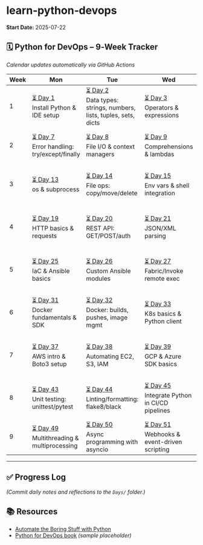 # learn‑python‑devops

**Start Date:** 2025-07-22

## 🗓️ Python for DevOps – 9‑Week Tracker
_Calendar updates automatically via GitHub Actions_

| Week | Mon | Tue | Wed | Thu | Fri | Sat |
|------|------|------|------|------|------|------|
| 1 | [⏳ Day 1](Days/2025-07-22.md)<br>Install Python & IDE setup | [⏳ Day 2](Days/2025-07-23.md)<br>Data types: strings, numbers, lists, tuples, sets, dicts | [⏳ Day 3](Days/2025-07-24.md)<br>Operators & expressions | [⏳ Day 4](Days/2025-07-25.md)<br>Control flow: if, elif, else | [⏳ Day 5](Days/2025-07-26.md)<br>Loops: for, while | [⏳ Day 6](Days/2025-07-27.md)<br>Functions: def, args, return |
| 2 | [⏳ Day 7](Days/2025-07-29.md)<br>Error handling: try/except/finally | [⏳ Day 8](Days/2025-07-30.md)<br>File I/O & context managers | [⏳ Day 9](Days/2025-07-31.md)<br>Comprehensions & lambdas | [⏳ Day 10](Days/2025-08-01.md)<br>Modules & imports | [⏳ Day 11](Days/2025-08-02.md)<br>Virtualenv, pip, logging, debugging | [⏳ Day 12](Days/2025-08-03.md)<br>Argparse & mini script |
| 3 | [⏳ Day 13](Days/2025-08-05.md)<br>os & subprocess | [⏳ Day 14](Days/2025-08-06.md)<br>File ops: copy/move/delete | [⏳ Day 15](Days/2025-08-07.md)<br>Env vars & shell integration | [⏳ Day 16](Days/2025-08-08.md)<br>Scheduling: cron/schedule | [⏳ Day 17](Days/2025-08-09.md)<br>Practice: file rotation/backup | [⏳ Day 18](Days/2025-08-10.md)<br>Mini project: cleanup tool |
| 4 | [⏳ Day 19](Days/2025-08-12.md)<br>HTTP basics & requests | [⏳ Day 20](Days/2025-08-13.md)<br>REST API: GET/POST/auth | [⏳ Day 21](Days/2025-08-14.md)<br>JSON/XML parsing | [⏳ Day 22](Days/2025-08-15.md)<br>Sockets & networking basics | [⏳ Day 23](Days/2025-08-16.md)<br>Practice: service monitor + notify | [⏳ Day 24](Days/2025-08-17.md)<br>Mini project: API status checker |
| 5 | [⏳ Day 25](Days/2025-08-19.md)<br>IaC & Ansible basics | [⏳ Day 26](Days/2025-08-20.md)<br>Custom Ansible modules | [⏳ Day 27](Days/2025-08-21.md)<br>Fabric/Invoke remote exec | [⏳ Day 28](Days/2025-08-22.md)<br>Terraform/Salt with Python | [⏳ Day 29](Days/2025-08-23.md)<br>Practice: deployment script | [⏳ Day 30](Days/2025-08-24.md)<br>Mini project: Ansible tool |
| 6 | [⏳ Day 31](Days/2025-08-26.md)<br>Docker fundamentals & SDK | [⏳ Day 32](Days/2025-08-27.md)<br>Docker: builds, pushes, image mgmt | [⏳ Day 33](Days/2025-08-28.md)<br>K8s basics & Python client | [⏳ Day 34](Days/2025-08-29.md)<br>Manage pods/deployments | [⏳ Day 35](Days/2025-08-30.md)<br>Practice: K8s auto-scaler | [⏳ Day 36](Days/2025-08-31.md)<br>Mini project: container automation |
| 7 | [⏳ Day 37](Days/2025-09-02.md)<br>AWS intro & Boto3 setup | [⏳ Day 38](Days/2025-09-03.md)<br>Automating EC2, S3, IAM | [⏳ Day 39](Days/2025-09-04.md)<br>GCP & Azure SDK basics | [⏳ Day 40](Days/2025-09-05.md)<br>Auth best practices | [⏳ Day 41](Days/2025-09-06.md)<br>Practice: infra provisioning | [⏳ Day 42](Days/2025-09-07.md)<br>Mini project: cloud manager |
| 8 | [⏳ Day 43](Days/2025-09-09.md)<br>Unit testing: unittest/pytest | [⏳ Day 44](Days/2025-09-10.md)<br>Linting/formatting: flake8/black | [⏳ Day 45](Days/2025-09-11.md)<br>Integrate Python in CI/CD pipelines | [⏳ Day 46](Days/2025-09-12.md)<br>Logging & monitoring integrations | [⏳ Day 47](Days/2025-09-13.md)<br>Practice: smoke testing pipeline | [⏳ Day 48](Days/2025-09-14.md)<br>Mini project: CI/CD test script |
| 9 | [⏳ Day 49](Days/2025-09-16.md)<br>Multithreading & multiprocessing | [⏳ Day 50](Days/2025-09-17.md)<br>Async programming with asyncio | [⏳ Day 51](Days/2025-09-18.md)<br>Webhooks & event-driven scripting | [⏳ Day 52](Days/2025-09-19.md)<br>REST APIs with Flask/FastAPI | [⏳ Day 53](Days/2025-09-20.md)<br>Final project planning & testing | [⏳ Day 54](Days/2025-09-21.md)<br>Capstone: end‑to‑end automation |

---

## ✅ Progress Log
_(Commit daily notes and reflections to the `Days/` folder.)_

## 📚 Resources
- [Automate the Boring Stuff with Python](https://automatetheboringstuff.com/)
- [Python for DevOps book](https://www.nogoodpublishers.com/) *(sample placeholder)*

